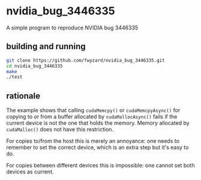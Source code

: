 # nvidia_bug_3446335
A simple program to reproduce NVIDIA bug 3446335

## building and running
```bash
git clone https://github.com/fwyzard/nvidia_bug_3446335.git
cd nvidia_bug_3446335
make
./test
```

## rationale

The example shows that calling `cudaMemcpy()` or `cudaMemcpyAsync()` for copying to or from a buffer allocated by `cudaMallocAsync()` fails if the current device is not the one that holds the memory.
Memory allocated by `cudaMalloc()` does not have this restriction.

For copies to/from the host this is merely an annoyance: one needs to remember to set the correct device, which is an extra step but it's easy to do.

For copies between different devices this is impossible: one cannot set both devices as current.
